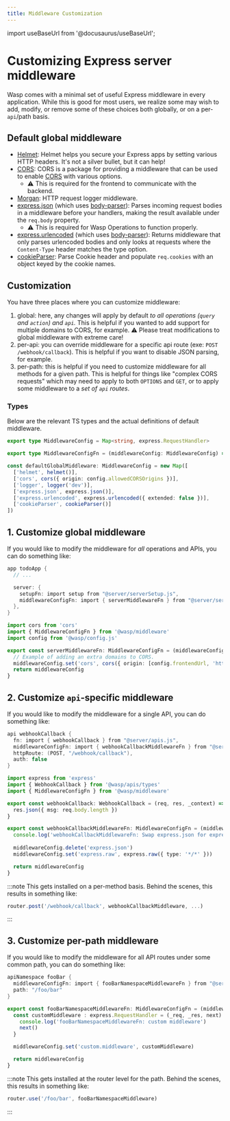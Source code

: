 ```yaml
---
title: Middleware Customization
---
```

import useBaseUrl from '@docusaurus/useBaseUrl';

# Customizing Express server middleware

Wasp comes with a minimal set of useful Express middleware in every application. While this is good for most users, we realize some may wish to add, modify, or remove some of these choices both globally, or on a per-`api`/path basis.

## Default global middleware

- [Helmet](https://helmetjs.github.io/): Helmet helps you secure your Express apps by setting various HTTP headers. It's not a silver bullet, but it can help!
- [CORS](https://github.com/expressjs/cors#readme): CORS is a package for providing a middleware that can be used to enable [CORS](https://developer.mozilla.org/en-US/docs/Web/HTTP/CORS) with various options.
  - ⚠️ This is required for the frontend to communicate with the backend.
- [Morgan](https://github.com/expressjs/morgan#readme): HTTP request logger middleware.
- [express.json](https://expressjs.com/en/api.html#express.json) (which uses [body-parser](https://github.com/expressjs/body-parser#bodyparserjsonoptions)): Parses incoming request bodies in a middleware before your handlers, making the result available under the `req.body` property.
  - ⚠️ This is required for Wasp Operations to function properly.
- [express.urlencoded](https://expressjs.com/en/api.html#express.urlencoded) (which uses [body-parser](https://expressjs.com/en/resources/middleware/body-parser.html#bodyparserurlencodedoptions)): Returns middleware that only parses urlencoded bodies and only looks at requests where the `Content-Type` header matches the type option.
- [cookieParser](https://github.com/expressjs/cookie-parser#readme): Parse Cookie header and populate `req.cookies` with an object keyed by the cookie names.

## Customization

You have three places where you can customize middleware:
1. global: here, any changes will apply by default *to all operations (`query` and `action`) and `api`.* This is helpful if you wanted to add support for multiple domains to CORS, for example. ⚠️ Please treat modifications to global middleware with extreme care!
2. per-api: you can override middleware for a specific api route (exe: `POST /webhook/callback`). This is helpful if you want to disable JSON parsing, for example.
3. per-path: this is helpful if you need to customize middleware for all methods for a given path. This is helpful for things like "complex CORS requests" which may need to apply to both `OPTIONS` and `GET`, or to apply some middleware to a _set of `api` routes_.

### Types

Below are the relevant TS types and the actual definitions of default middleware.

```ts
export type MiddlewareConfig = Map<string, express.RequestHandler>

export type MiddlewareConfigFn = (middlewareConfig: MiddlewareConfig) => MiddlewareConfig

const defaultGlobalMiddleware: MiddlewareConfig = new Map([
  ['helmet', helmet()],
  ['cors', cors({ origin: config.allowedCORSOrigins })],
  ['logger', logger('dev')],
  ['express.json', express.json()],
  ['express.urlencoded', express.urlencoded({ extended: false })],
  ['cookieParser', cookieParser()]
])
```

## 1. Customize global middleware

If you would like to modify the middleware for _all_ operations and APIs, you can do something like:

```c title=todoApp.wasp
app todoApp {
  // ...

  server: {
    setupFn: import setup from "@server/serverSetup.js",
    middlewareConfigFn: import { serverMiddlewareFn } from "@server/serverSetup.js"
  },
}
```

```ts title=src/server/serverSetup.ts
import cors from 'cors'
import { MiddlewareConfigFn } from '@wasp/middleware'
import config from '@wasp/config.js'

export const serverMiddlewareFn: MiddlewareConfigFn = (middlewareConfig) => {
  // Example of adding an extra domains to CORS.
  middlewareConfig.set('cors', cors({ origin: [config.frontendUrl, 'https://example1.com', 'https://example2.com'] }))
  return middlewareConfig
}
```

## 2. Customize `api`-specific middleware

If you would like to modify the middleware for a single API, you can do something like:

```c title=todoApp.wasp
api webhookCallback {
  fn: import { webhookCallback } from "@server/apis.js",
  middlewareConfigFn: import { webhookCallbackMiddlewareFn } from "@server/apis.js",
  httpRoute: (POST, "/webhook/callback"),
  auth: false
}
```

```ts title=src/server/apis.ts
import express from 'express'
import { WebhookCallback } from '@wasp/apis/types'
import { MiddlewareConfigFn } from '@wasp/middleware'

export const webhookCallback: WebhookCallback = (req, res, _context) => {
  res.json({ msg: req.body.length })
}

export const webhookCallbackMiddlewareFn: MiddlewareConfigFn = (middlewareConfig) => {
  console.log('webhookCallbackMiddlewareFn: Swap express.json for express.raw')
  
  middlewareConfig.delete('express.json')
  middlewareConfig.set('express.raw', express.raw({ type: '*/*' }))

  return middlewareConfig
}

```

:::note
This gets installed on a per-method basis. Behind the scenes, this results in something like:

```js
router.post('/webhook/callback', webhookCallbackMiddleware, ...)
```
:::

## 3. Customize per-path middleware

If you would like to modify the middleware for all API routes under some common path, you can do something like:

```c title=todoApp.wasp
apiNamespace fooBar {
  middlewareConfigFn: import { fooBarNamespaceMiddlewareFn } from "@server/apis.js",
  path: "/foo/bar"
}
```

```ts title=src/server/apis.ts
export const fooBarNamespaceMiddlewareFn: MiddlewareConfigFn = (middlewareConfig) => {
  const customMiddleware : express.RequestHandler = (_req, _res, next) => {
    console.log('fooBarNamespaceMiddlewareFn: custom middleware')
    next()
  }

  middlewareConfig.set('custom.middleware', customMiddleware)

  return middlewareConfig
}
```

:::note
This gets installed at the router level for the path. Behind the scenes, this results in something like:

```js
router.use('/foo/bar', fooBarNamespaceMiddleware)
```
:::
